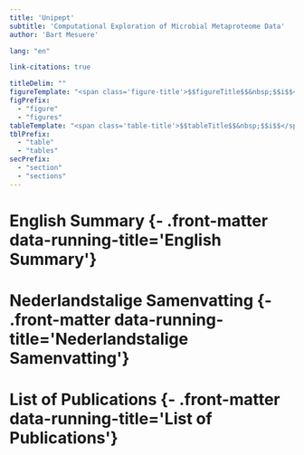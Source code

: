 ```yaml
---
title: 'Unipept'
subtitle: 'Computational Exploration of Microbial Metaproteome Data'
author: 'Bart Mesuere'

lang: "en"

link-citations: true

titleDelim: ""
figureTemplate: "<span class='figure-title'>$$figureTitle$$&nbsp;$$i$$</span> $$t$$"
figPrefix:
  - "figure"
  - "figures"
tableTemplate: "<span class='table-title'>$$tableTitle$$&nbsp;$$i$$</span> $$t$$"
tblPrefix:
  - "table"
  - "tables"
secPrefix:
  - "section"
  - "sections"
---
```

# English Summary {- .front-matter data-running-title='English Summary'}
# Nederlandstalige Samenvatting {- .front-matter data-running-title='Nederlandstalige Samenvatting'}
# List of Publications {- .front-matter data-running-title='List of Publications'}
